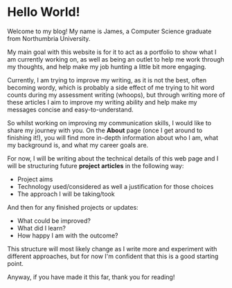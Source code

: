 # Hello World!

Welcome to my blog! My name is James, a Computer Science graduate from Northumbria University.

My main goal with this website is for it to act as a portfolio to show what I am currently working on, as well as being an outlet to help me work through my thoughts,
and help make my job hunting a little bit more engaging.

Currently, I am trying to improve my writing, as it is not the best, often becoming wordy, which is probably a side effect of me trying to hit word counts during my assessment writing (whoops), but through writing more of these articles I aim to improve my writing ability and help make my messages concise and easy-to-understand.

So whilst working on improving my communication skills, I would like to share my journey with you. On the **About** page (once I get around to finishing it!), you will find more in-depth information about who I am, what my background is, and what my career goals are.

For now, I will be writing about the technical details of this web page and I will be structuring future **project articles** in the following way:
- Project aims
- Technology used/considered as well a justification for those choices
- The approach I will be taking/took

And then for any finished projects or updates:
- What could be improved?
- What did I learn?
- How happy I am with the outcome?

This structure will most likely change as I write more and experiment with different approaches, but for now I'm confident that this is a good starting point.

Anyway, if you have made it this far, thank you for reading!